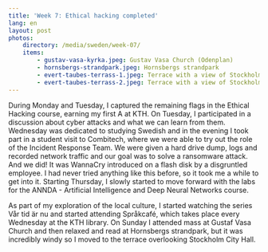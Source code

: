 ```yaml
---
title: 'Week 7: Ethical hacking completed'
lang: en
layout: post
photos:
    directory: /media/sweden/week-07/
    items:
        - gustav-vasa-kyrka.jpeg: Gustav Vasa Church (Odenplan)
        - hornsbergs-strandpark.jpeg: Hornsbergs strandpark
        - evert-taubes-terrass-1.jpeg: Terrace with a view of Stockholm City Hall
        - evert-taubes-terrass-2.jpeg: Terrace with a view of Stockholm City Hall
---
```


During Monday and Tuesday, I captured the remaining flags in the Ethical Hacking course, earning my first A at KTH. On Tuesday, I participated in a discussion about cyber attacks and what we can learn from them. Wednesday was dedicated to studying Swedish and in the evening I took part in a student visit to Combitech, where we were able to try out the role of the Incident Response Team. We were given a hard drive dump, logs and recorded network traffic and our goal was to solve a ransomware attack. And we did! It was WannaCry introduced on a flash disk by a disgruntled employee. I had never tried anything like this before, so it took me a while to get into it. Starting Thursday, I slowly started to move forward with the labs for the ANNDA - Artificial Intelligence and Deep Neural Networks course.

As part of my exploration of the local culture, I started watching the series Vår tid är nu and started attending Språkcafé, which takes place every Wednesday at the KTH library. On Sunday I attended mass at Gustaf Vasa Church and then relaxed and read at Hornsbergs strandpark, but it was incredibly windy so I moved to the terrace overlooking Stockholm City Hall.